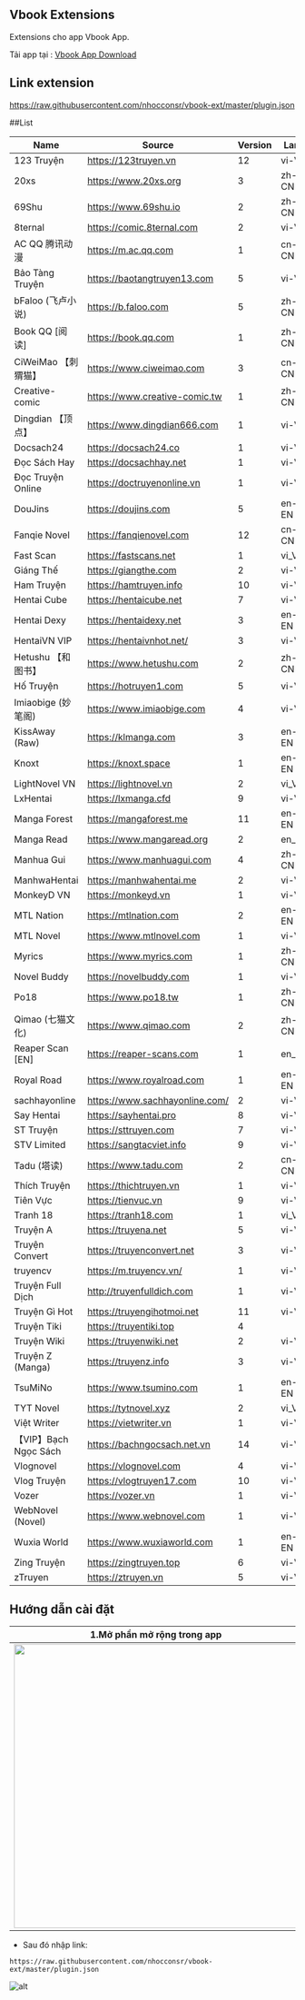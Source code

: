 ## Vbook Extensions

Extensions cho app Vbook App.


Tải app tại : [Vbook App Download](https://bit.ly/vbookapp)

## Link extension

https://raw.githubusercontent.com/nhocconsr/vbook-ext/master/plugin.json


##List

| Name | Source | Version | Lang |
|------|--------|---------|------|
| 123 Truyện | https://123truyen.vn | 12 | vi-VN | novel |
| 20xs | https://www.20xs.org | 3 | zh-CN | chinese_novel |
| 69Shu | https://www.69shu.io | 2 | zh-CN | chinese_novel |
| 8ternal | https://comic.8ternal.com | 2 | vi-VN | comic |
| AC QQ 腾讯动漫 | https://m.ac.qq.com | 1 | cn-CN | comic |
| Bảo Tàng Truyện | https://baotangtruyen13.com | 5 | vi-VN | comic |
| bFaloo (飞卢小说) | https://b.faloo.com | 5 | zh-CN | chinese_novel |
| Book QQ [阅读] | https://book.qq.com | 1 | zh-CN | chinese_novel |
| CiWeiMao 【刺猬猫】 | https://www.ciweimao.com | 3 | cn-CN | chinese_novel |
| Creative-comic | https://www.creative-comic.tw | 1 | zh-CN | comic |
| Dingdian 【顶点】 | https://www.dingdian666.com | 1 | vi-VN | chinese_novel |
| Docsach24 | https://docsach24.co | 1 | vi-VN | novel |
| Đọc Sách Hay | https://docsachhay.net | 1 | vi-VN | novel |
| Đọc Truyện Online | https://doctruyenonline.vn | 1 | vi-VN | novel |
| DouJins | https://doujins.com | 5 | en-EN | comic |
| Fanqie Novel | https://fanqienovel.com | 12 | cn-CN | chinese_novel |
| Fast Scan | https://fastscans.net | 1 | vi_VN | comic |
| Giáng Thế | https://giangthe.com | 2 | vi-VN | novel |
| Ham Truyện | https://hamtruyen.info | 10 | vi-VN | novel |
| Hentai Cube | https://hentaicube.net | 7 | vi-VN | comic |
| Hentai Dexy | https://hentaidexy.net | 3 | en-EN | comic |
| HentaiVN VIP | https://hentaivnhot.net/ | 3 | vi-VN | comic |
| Hetushu 【和图书】 | https://www.hetushu.com | 2 | zh-CN | chinese_novel |
| Hố Truyện | https://hotruyen1.com | 5 | vi-VN | novel |
| Imiaobige  (妙笔阁) | https://www.imiaobige.com | 4 | vi-VN | chinese_novel |
| KissAway (Raw) | https://klmanga.com | 3 | en-EN | comic |
| Knoxt | https://knoxt.space | 1 | en-EN | novel |
| LightNovel VN | https://lightnovel.vn | 2 | vi_VN | novel |
| LxHentai | https://lxmanga.cfd | 9 | vi-VN | comic |
| Manga Forest | https://mangaforest.me | 11 | en-EN | comic |
| Manga Read | https://www.mangaread.org | 2 | en_EN | comic |
| Manhua Gui | https://www.manhuagui.com | 4 | zh-CN | comic |
| ManhwaHentai | https://manhwahentai.me | 2 | vi-VN | comic |
| MonkeyD VN | https://monkeyd.vn | 1 | vi-VN | novel |
| MTL Nation | https://mtlnation.com | 2 | en-EN | novel |
| MTL Novel | https://www.mtlnovel.com | 1 | vi-VN | novel |
| Myrics | https://www.myrics.com | 1 | zh-CN | chinese_novel |
| Novel Buddy | https://novelbuddy.com | 1 | vi-VN | novel |
| Po18 | https://www.po18.tw | 1 | zh-CN | chinese_novel |
| Qimao (七猫文化) | https://www.qimao.com | 2 | zh-CN | chinese_novel |
| Reaper Scan [EN] | https://reaper-scans.com | 1 | en_EN | comic |
| Royal Road | https://www.royalroad.com | 1 | en-EN | novel |
| sachhayonline | https://www.sachhayonline.com/ | 2 | vi-VN | novel |
| Say Hentai | https://sayhentai.pro | 8 | vi-VN | comic |
| ST Truyện | https://sttruyen.com | 7 | vi-VN | novel |
| STV Limited | https://sangtacviet.info | 9 | vi-VN | novel |
| Tadu (塔读) | https://www.tadu.com | 2 | cn-CN | chinese_novel |
| Thích Truyện | https://thichtruyen.vn | 1 | vi-VN | novel |
| Tiên Vực | https://tienvuc.vn | 9 | vi-VN | novel |
| Tranh 18 | https://tranh18.com | 1 | vi_VN | comic |
| Truyện A | https://truyena.net | 5 | vi-VN | novel |
| Truyện Convert | https://truyenconvert.net | 3 | vi-VN | novel |
| truyencv | https://m.truyencv.vn/ | 1 | vi-VN | novel |
| Truyện Full Dịch | http://truyenfulldich.com | 1 | vi-VN | novel |
| Truyện Gì Hot | https://truyengihotmoi.net | 11 | vi-VN | novel |
| Truyện Tiki | https://truyentiki.top | 4 |  | novel |
| Truyện Wiki | https://truyenwiki.net | 2 | vi-VN | novel |
| Truyện Z (Manga) | https://truyenz.info | 3 | vi-VN | comic |
| TsuMiNo | https://www.tsumino.com | 1 | en-EN | comic |
| TYT Novel | https://tytnovel.xyz | 2 | vi_VN | novel |
| Việt Writer | https://vietwriter.vn | 1 | vi-VN | novel |
| 【VIP】Bạch Ngọc Sách | https://bachngocsach.net.vn | 14 | vi-VN | novel |
| Vlognovel | https://vlognovel.com | 4 | vi-VN | novel |
| Vlog Truyện | https://vlogtruyen17.com | 10 | vi-VN | comic |
| Vozer | https://vozer.vn | 1 | vi-VN | novel |
| WebNovel (Novel) | https://www.webnovel.com | 1 | vi-VN | novel |
| Wuxia World | https://www.wuxiaworld.com | 1 | en-EN | novel |
| Zing Truyện | https://zingtruyen.top | 6 | vi-VN | novel |
| zTruyen | https://ztruyen.vn | 5 | vi-VN | novel |
## Hướng dẫn cài đặt

| 1.Mở phần mở rộng trong app                   | 2.Lựa chọn quản lý Extension URL        |
| --------------------------------------------- | --------------------------------------- |
| <img src='huongdan/extension.jpg' width='500'>| <img src='huongdan/add.jpg' width='500'>|
* Sau đó nhập link:

```
https://raw.githubusercontent.com/nhocconsr/vbook-ext/master/plugin.json
```
![alt](huongdan/adds.jpg)

